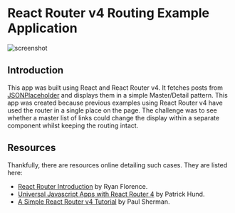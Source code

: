 # React Router v4 Routing Example Application

![screenshot](./img/simple-react-router-app.png)

## Introduction

This app was built using React and React Router v4. It fetches posts from [JSONPlaceholder](https://jsonplaceholder.typicode.com/) and displays them in a simple Master/Detail pattern. This app was created because previous examples using React Router v4 have used the router in a single place on the page. The challenge was to see whether a master list of links could change the display within a separate component whilst keeping the routing intact.

## Resources

Thankfully, there are resources online detailing such cases. They are listed here:

- [React Router Introduction](https://www.youtube.com/watch?v=a4kqMQorcnE) by Ryan Florence.
- [Universal Javascript Apps with React Router 4](https://ebaytech.berlin/universal-web-apps-with-react-router-4-15002bb30ccb) by Patrick Hund.
- [A Simple React Router v4 Tutorial](https://medium.com/@pshrmn/a-simple-react-router-v4-tutorial-7f23ff27adf) by Paul Sherman.